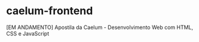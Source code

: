 # caelum-frontend
[EM ANDAMENTO] Apostila da Caelum - Desenvolvimento Web com HTML, CSS e JavaScript
